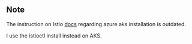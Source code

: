 ## Note

The instruction on Istio [docs](https://istio.io/latest/docs/setup/platform-setup/azure/) regarding azure aks installation is outdated.

I use the istioctl install instead on AKS.
